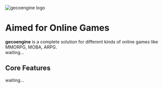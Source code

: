 ![gecoengine logo](https://media.licdn.com/media/AAEAAQAAAAAAAALQAAAAJDI3NjViNjAxLTA5NDItNGJkMi05ZThlLThmM2VlODkyMmQwZA.png)

# Aimed for Online Games  

**gecoengine** is a complete solution for different kinds of online games like MMORPG, MOBA, ARPG.  
waiting...  

## Core Features    
waiting...

